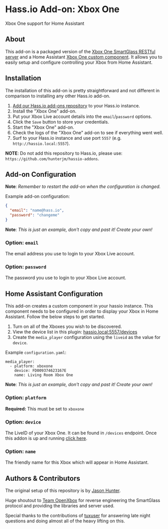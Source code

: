 # Hass.io Add-on: Xbox One

Xbox One support for Home Assistant

## About

This add-on is a packaged version of the [Xbox One SmartGlass RESTful server](https://github.com/OpenXbox/xbox-smartglass-rest-python) and a Home Assistant [Xbox One custom component](https://github.com/tuxuser/home-assistant-xboxone).  It allows you to easily setup and configure controlling your Xbox from Home Assistant.

## Installation

The installation of this add-on is pretty straightforward and not different in
comparison to installing any other Hass.io add-on.

1. [Add our Hass.io add-ons repository](https://github.com/hunterjm/hassio-addons) to your Hass.io instance.
1. Install the "Xbox One" add-on.
1. Put your Xbox Live account details into the `email`/`password` options.
1. Click the `Save` button to store your credentials.
1. Start the "Xbox One" add-on.
1. Check the logs of the "Xbox One" add-on to see if everything went well.
1. Surf to your Hass.io instance and use port `5557`
    (e.g. `http://hassio.local:5557`).

**NOTE**: Do not add this repository to Hass.io, please use:
`https://github.com/hunterjm/hassio-addons`.

## Add-on Configuration

**Note**: _Remember to restart the add-on when the configuration is changed._

Example add-on configuration:

```json
{
  "email": "name@hass.io",
  "password": "changeme"
}
```

**Note**: _This is just an example, don't copy and past it! Create your own!_

### Option: `email`

The email address you use to login to your Xbox Live account.

### Option: `password`

The password you use to login to your Xbox Live account.

## Home Assistant Configuration

This add-on creates a custom component in your hassio instance.  This component needs to be configured in order to display your Xbox in Home Assistant.  Follow the below steps to get started.

1. Turn on all of the Xboxes you wish to be discovered.
1. View the device list in this plugin: [hassio.local:5557/devices](http://hassio.local:5557/devices)
1. Create the `media_player` configuration using the `liveid` as the value for `device`.

Example `configuration.yaml`:

```
media_player:
  - platform: xboxone
    device: FD009374623167E
    name: Living Room Xbox One
```

**Note**: _This is just an example, don't copy and past it! Create your own!_

### Option: `platform`

**Required:** This must be set to `xboxone`

### Option: `device`

The LiveID of your Xbox One.  It can be found in `/devices` endpoint.  Once this addon is up and running [click here](http://hassio.local:5557/devices).

### Option: `name`

The friendly name for this Xbox which will appear in Home Assistant.

## Authors & Contributors

The original setup of this repository is by [Jason Hunter](https://github.com/hunterjm).

Huge shoutout to [Team OpenXbox](https://github.com/openxbox) for reverse engineering the SmartGlass protocol and providing the libraries and server used.

Special thanks to the contributions of [tuxuser](https://github.com/tuxuser) for answering late night questions and doing almost all of the heavy lifting on this.
